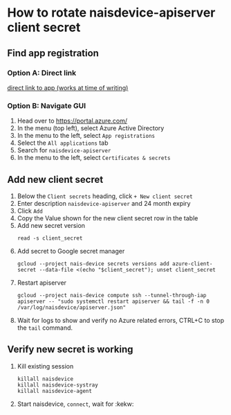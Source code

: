 # How to rotate naisdevice-apiserver client secret

## Find app registration
### Option A: Direct link
[direct link to app (works at time of writing)](https://portal.azure.com/#blade/Microsoft_AAD_RegisteredApps/ApplicationMenuBlade/Credentials/appId/6e45010d-2637-4a40-b91d-d4cbb451fb57/isMSAApp/)

### Option B: Navigate GUI
1. Head over to https://portal.azure.com/
1. In the menu (top left), select Azure Active Directory
1. In the menu to the left, select `App registrations`
1. Select the `All applications` tab
1. Search for `naisdevice-apiserver`
1. In the menu to the left, select `Certificates & secrets`


## Add new client secret
1. Below the `Client secrets` heading, click `+ New client secret`
1. Enter description `naisdevice-apiserver` and 24 month expiry
1. Click `Add`
1. Copy the Value shown for the new client secret row in the table
1. Add new secret version
   ```
   read -s client_secret
   ```
1. Add secret to Google secret manager
   ```
   gcloud --project nais-device secrets versions add azure-client-secret --data-file <(echo "$client_secret"); unset client_secret
   ```
1. Restart apiserver
   ```
   gcloud --project nais-device compute ssh --tunnel-through-iap apiserver -- "sudo systemctl restart apiserver && tail -f -n 0 /var/log/naisdevice/apiserver.json"
   ```
1. Wait for logs to show and verify no Azure related errors, CTRL+C to stop the `tail` command.

## Verify new secret is working
1. Kill existing session
   ```
   killall naisdevice
   killall naisdevice-systray
   killall naisdevice-agent
   ```

1. Start naisdevice, `connect`, wait for :kekw:
